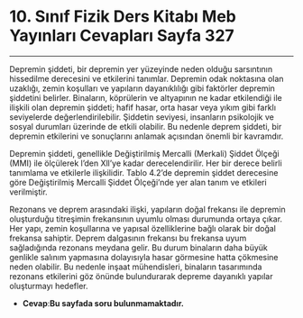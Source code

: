 # 10. Sınıf Fizik Ders Kitabı Meb Yayınları Cevapları Sayfa 327

---

Depremin şiddeti, bir depremin yer yüzeyinde neden olduğu sarsıntının hissedilme derecesini ve etkilerini tanımlar. Depremin odak noktasına olan uzaklığı, zemin koşulları ve yapıların dayanıklılığı gibi faktörler depremin şiddetini belirler. Binaların, köprülerin ve altyapının ne kadar etkilendiği ile ilişkili olan depremin şiddeti; hafif hasar, orta hasar veya yıkım gibi farklı seviyelerde değerlendirilebilir. Şiddetin seviyesi, insanların psikolojik ve sosyal durumları üzerinde de etkili olabilir. Bu nedenle deprem şiddeti, bir depremin etkilerini ve sonuçlarını anlamak açısından önemli bir kavramdır.

 Depremin şiddeti, genellikle Değiştirilmiş Mercalli (Merkali) Şiddet Ölçeği (MMI) ile ölçülerek l’den Xll’ye kadar derecelendirilir. Her bir derece belirli tanımlama ve etkilerle ilişkilidir. Tablo 4.2’de depremin şiddet derecesine göre Değiştirilmiş Mercalli Şiddet Ölçeği’nde yer alan tanım ve etkileri verilmiştir.

Rezonans ve deprem arasındaki ilişki, yapıların doğal frekansı ile depremin oluşturduğu titreşimin frekansının uyumlu olması durumunda ortaya çıkar. Her yapı, zemin koşullarına ve yapısal özelliklerine bağlı olarak bir doğal frekansa sahiptir. Deprem dalgasının frekansı bu frekansa uyum sağladığında rezonans meydana gelir. Bu durum binaların daha büyük genlikle salınım yapmasına dolayısıyla hasar görmesine hatta çökmesine neden olabilir. Bu nedenle inşaat mühendisleri, binaların tasarımında rezonans etkilerini göz önünde bulundurarak depreme dayanıklı yapılar oluşturmayı hedefler.

-   **Cevap**:**Bu sayfada soru bulunmamaktadır.**